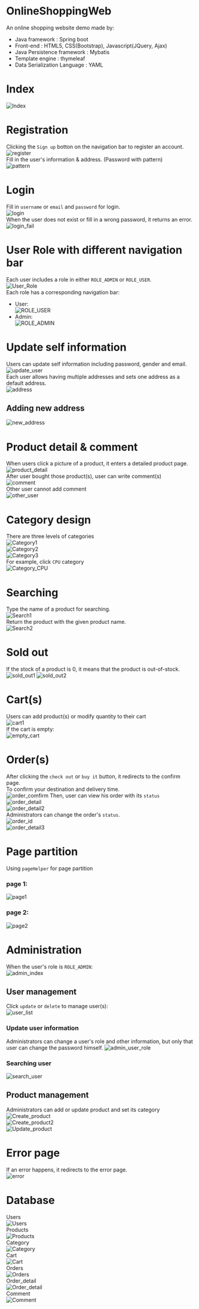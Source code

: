 # OnlineShoppingWeb

An online shopping website demo made by:<br>
* Java framework : Spring boot<br>
* Front-end : HTML5, CSS(Bootstrap), Javascript(JQuery, Ajax)
* Java Persistence framework : Mybatis<br>
* Template engine : thymeleaf<br>
* Data Serialization Language : YAML

# Index
![Index](https://i.imgur.com/KO8HUEj.png)

# Registration
Clicking the `Sign up` botton on the navigation bar to register an account.<br>
![register](https://i.imgur.com/OBk3YDG.png)<br>
Fill in the user's information & address. (Password with pattern)<br>
![pattern](https://i.imgur.com/7weWLII.png)

# Login
Fill in `username` or `email` and `password` for login.<br>
![login](https://i.imgur.com/qPo8fGd.png)<br>
When the user does not exist or fill in a wrong password, it returns an error.<br>
![login_fail](https://i.imgur.com/oG2wiR2.png)

# User Role with different navigation bar
Each user includes a role in either `ROLE_ADMIN` or `ROLE_USER`.<br>
![User_Role](https://i.imgur.com/E4MWurM.png)<br>
Each role has a corresponding navigation bar:<br>
* User:<br>
![ROLE_USER](https://i.imgur.com/MHg1mov.png)<br>
* Admin:<br>
![ROLE_ADMIN](https://i.imgur.com/ae3DLgu.png)

# Update self information
Users can update self information including password, gender and email.<br>
![update_user](https://i.imgur.com/0Z7JcW2.png)<br>
Each user allows having multiple addresses and sets one address as a default address.<br>
![address](https://i.imgur.com/5a629SS.png)<br>
## Adding new address
![new_address](https://i.imgur.com/TqZukah.png)

# Product detail & comment
When users click a picture of a product, it enters a detailed product page.<br>
![product_detail](https://i.imgur.com/qLGUv7k.png)<br>
After user bought those product(s), user can write comment(s)<br>
![comment](https://i.imgur.com/0r3Abx2.png)<br>
Other user cannot add comment<br>
![other_user](https://i.imgur.com/l1ZVHgo.png)

# Category design
There are three levels of categories<br>
![Category1](https://i.imgur.com/YBkdiQO.png)<br>
![Category2](https://i.imgur.com/bC4f6Sy.png)<br>
![Category3](https://i.imgur.com/NFpdLRp.png)<br>
For example, click `CPU` category<br>
![Category_CPU](https://i.imgur.com/UmIRMgi.png)

# Searching
Type the name of a product for searching.<br>
![Search1](https://i.imgur.com/32ZEp2b.png)<br>
Return the product with the given product name.<br>
![Search2](https://i.imgur.com/dJDHcIb.png)

# Sold out
If the stock of a product is 0, it means that the product is out-of-stock.<br>
![sold_out1](https://i.imgur.com/YlA7W6D.png)
![sold_out2](https://i.imgur.com/r99pLXS.png)

# Cart(s)
Users can add product(s) or modify quantity to their cart<br>
![cart1](https://i.imgur.com/vunQRlQ.png)<br>
If the cart is empty:<br>
![empty_cart](https://i.imgur.com/BgUhpH5.png)

# Order(s)
After clicking the `check out` or `buy it` button, it redirects to the confirm page.<br>
To confirm your destination and delivery time.<br>
![order_comfirm](https://i.imgur.com/QsNV7CG.png)
Then, user can view his order with its `status`<br>
![order_detail](https://i.imgur.com/oTHwDDH.png)<br>
![order_detail2](https://i.imgur.com/aKMBovx.png)<br>
Administrators can change the order's `status`.<br>
![order_id](https://i.imgur.com/zElTamV.png)<br>
![order_detail3](https://i.imgur.com/8ph4PPw.png)

# Page partition
Using `pageHelper` for page partition<br>
### page 1:
![page1](https://i.imgur.com/b8F0slZ.png)
### page 2:
![page2](https://i.imgur.com/OOup6sX.png)

# Administration
When the user's role is `ROLE_ADMIN`:<br>
![admin_index](https://i.imgur.com/GZQAi2S.png)<br>
## User management
Click `update` or `delete` to manage user(s):<br>
![user_list](https://i.imgur.com/HfbocBT.png)<br>
### Update user information
Administrators can change a user's role and other information, but only that user can change the password himself.
![admin_user_role](https://i.imgur.com/SX9yDkZ.png)
### Searching user
![search_user](https://i.imgur.com/M1cuJoZ.png)
## Product management
Administrators can add or update product and set its category
![Create_product](https://i.imgur.com/3RKEcto.png)<br>
![Create_product2](https://i.imgur.com/SavkoaR.png)<br>
![Update_product](https://i.imgur.com/gUetNyr.png)<br>

# Error page
If an error happens, it redirects to the error page.<br>
![error](https://i.imgur.com/heMPg1e.png)

# Database
Users<br>
![Users](https://i.imgur.com/y6cvPj6.png)<br>
Products<br>
![Products](https://i.imgur.com/SyvIqUy.png)<br>
Category<br>
![Category](https://i.imgur.com/O7npxZO.png)<br>
Cart<br>
![Cart](https://i.imgur.com/LZe3LTx.png)<br>
Orders<br>
![Orders](https://i.imgur.com/kcWhYwv.png)<br>
Order_detail<br>
![Order_detail](https://i.imgur.com/kZNCfAB.png)<br>
Comment<br>
![Comment](https://i.imgur.com/KiWnnxA.png)

